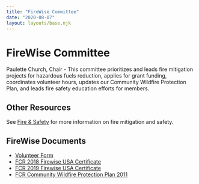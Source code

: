 ```yaml
---
title: "FireWise Committee"
date: "2020-08-07"
layout: layouts/base.njk
---
```


# FireWise Committee 

Paulette Church, Chair - This committee prioritizes and leads fire mitigation projects for hazardous fuels reduction, applies for grant funding, coordinates volunteer hours, updates our Community Wildfire Protection Plan, and leads fire safety education efforts for members.

## Other Resources

See [Fire & Safety](/fire_safety/) for more information on fire mitigation and safety.

## FireWise Documents

- [Volunteer Form](/uploads/2016/03/firewise-vol-form.pdf)
- [FCR 2018 Firewise USA Certificate](/uploads/2016/03/FCR-2018-Firewise-USA-Certificate.pdf)
- [FCR 2019 Firewise USA Certificate](/uploads/2016/03/Falls-Creek-Ranch-2019-Certificate.pdf)
- [FCR Community Wildfire Protection Plan 2011](/uploads/2016/03/FCR-Community-Wildfire-Protection-Plan-2011.pdf)
